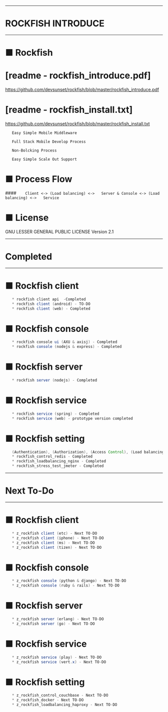 -------------------------------------------------------------------------------	

#		 ROCKFISH INTRODUCE

-------------------------------------------------------------------------------	

# ■ Rockfish

#  [readme - rockfish_introduce.pdf]
<https://github.com/devsunset/rockfish/blob/master/rockfish_introduce.pdf>

#  [readme - rockfish_install.txt]
<https://github.com/devsunset/rockfish/blob/master/rockfish_install.txt>

``` 
   Easy Simple Mobile Middleware
   
   Full Stack Mobile Develop Process

   Non-Bolcking Process

   Easy Simple Scale Out Support
``` 

# ■ Process Flow

####`    Client <-> (Load balancing) <->   Server & Console <-> (Load balancing) <->   Service` 

# ■ License
GNU LESSER GENERAL PUBLIC LICENSE Version 2.1

-------------------------------------------------------------------------------	

#		Completed

-------------------------------------------------------------------------------	

# ■ Rockfish client
```java
   * rockfish client api  -Completed
   * rockfish client (android) - TO-DO
   * rockfish client (web) - Completed  
``` 

# ■ Rockfish console
```java
   * rockfish console ui (AXU & axisj) - Completed  
   * rockfish console (nodejs & express) - Completed
``` 

# ■ Rockfish server
```java
   * rockfish server (nodejs) - Completed
``` 
   
# ■ Rockfish service
```java
   * rockfish service (spring) - Completed
   * rockfish service (web) - prototype version completed
``` 

# ■ Rockfish setting
```java
   (Authentication), (Authorization), (Access Control), (Load balancing), (Stress Test) 
   * rockfish_control_redis - Completed 
   * rockfish_loadbalancing_nginx - Completed  
   * rockfish_stress_test_jmeter - Completed
``` 

-------------------------------------------------------------------------------	

#		Next To-Do

-------------------------------------------------------------------------------	

# ■ Rockfish client
```java
   * z_rockfish client (etc) - Next TO-DO
   * z_rockfish client (iphone) - Next TO-DO
   * z_rockfish client (ms) - Next TO-DO
   * z_rockfish client (tizen) - Next TO-DO
``` 

# ■ Rockfish console
```java 
   * z_rockfish console (python & django) - Next TO-DO   
   * z_rockfish console (ruby & rails) - Next TO-DO
```

# ■ Rockfish server
```java
   * z_rockfish server (erlang) - Next TO-DO
   * z_rockfish server (go) - Next TO-DO
``` 
   
# ■ Rockfish service
```java
   * z_rockfish service (play) - Next TO-DO
   * z_rockfish service (vert.x) - Next TO-DO
```    
   
# ■ Rockfish setting
```java
   * z_rockfish_control_couchbase - Next TO-DO       
   * z_rockfish_docker - Next TO-DO   
   * z_rockfish_loadbalancing_haproxy - Next TO-DO 
```  	
